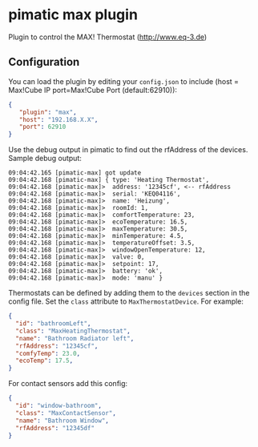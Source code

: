 pimatic max plugin
=======================

Plugin to control the MAX! Thermostat (http://www.eq-3.de)

Configuration
-------------
You can load the plugin by editing your `config.json` to include (host = Max!Cube IP port=Max!Cube Port (default:62910)):

````json
{ 
   "plugin": "max",
   "host": "192.168.X.X",
   "port": 62910
}
````

Use the debug output in pimatic to find out the rfAddress of the devices. Sample debug output:

````
09:04:42.165 [pimatic-max] got update
09:04:42.168 [pimatic-max] { type: 'Heating Thermostat',
09:04:42.168 [pimatic-max]>  address: '12345cf', <-- rfAddress
09:04:42.168 [pimatic-max]>  serial: 'KEQ04116',
09:04:42.168 [pimatic-max]>  name: 'Heizung',
09:04:42.168 [pimatic-max]>  roomId: 1,
09:04:42.168 [pimatic-max]>  comfortTemperature: 23,
09:04:42.168 [pimatic-max]>  ecoTemperature: 16.5,
09:04:42.168 [pimatic-max]>  maxTemperature: 30.5,
09:04:42.168 [pimatic-max]>  minTemperature: 4.5,
09:04:42.168 [pimatic-max]>  temperatureOffset: 3.5,
09:04:42.168 [pimatic-max]>  windowOpenTemperature: 12,
09:04:42.168 [pimatic-max]>  valve: 0,
09:04:42.168 [pimatic-max]>  setpoint: 17,
09:04:42.168 [pimatic-max]>  battery: 'ok',
09:04:42.168 [pimatic-max]>  mode: 'manu' }
````
  
Thermostats can be defined by adding them to the `devices` section in the config file.
Set the `class` attribute to `MaxThermostatDevice`. For example:

```json
{ 
  "id": "bathroomLeft",
  "class": "MaxHeatingThermostat", 
  "name": "Bathroom Radiator left",
  "rfAddress": "12345cf",
  "comfyTemp": 23.0,
  "ecoTemp": 17.5,
}
```

For contact sensors add this config:

```json
{ 
  "id": "window-bathroom",
  "class": "MaxContactSensor", 
  "name": "Bathroom Window",
  "rfAddress": "12345df"
}
```
